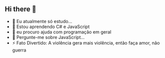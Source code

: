 ## Hi there 👋
- 🔭 Eu atualmente só estudo...
- 🌱 Estou aprendendo C# e JavaScript
- 🤔 eu procuro ajuda com programação em geral
- 💬 Pergunte-me sobre JavaScript...
- ⚡ Fato Divertido: A violência gera mais violência, então faça amor, não guerra
